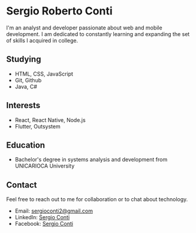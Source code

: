 # Sergio Roberto Conti

I'm an analyst and developer passionate about web and mobile development. I am dedicated to constantly learning and expanding the set of skills I acquired in college.

## Studying

- HTML, CSS, JavaScript
- Git, Github
- Java, C#

## Interests

- React, React Native, Node.js
- Flutter, Outsystem

## Education

- Bachelor's degree in systems analysis and development from UNICARIOCA University

## Contact

Feel free to reach out to me for collaboration or to chat about technology.

- Email: sergioconti2@gmail.com
- LinkedIn: [Sergio Conti](https://www.linkedin.com/in/sergio-roberto-conti-78957921)
- Facebook: [Sergio Conti](https://web.facebook.com/sergio.r.conti.9)
